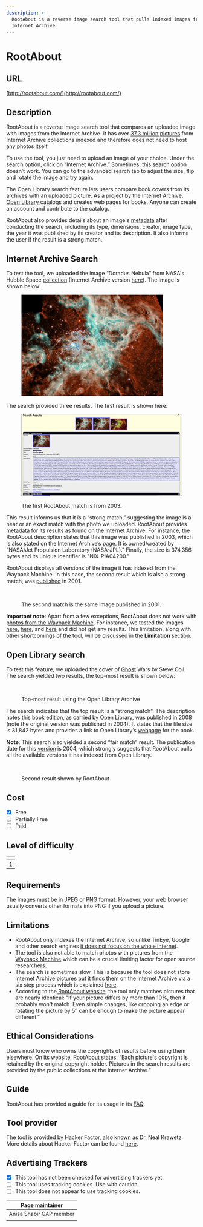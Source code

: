 ```yaml
---
description: >-
  RootAbout is a reverse image search tool that pulls indexed images from the
  Internet Archive.
---
```


# RootAbout

## URL

[http://rootabout.com/](http://rootabout.com/)

## Description

RootAbout is a reverse image search tool that compares an uploaded image with images from the Internet Archive. It has over [37.3 million pictures](https://rootabout.com/faq.php#What%20has%20RootAbout%20indexed) from Internet Archive collections indexed and therefore does not need to host any photos itself.&#x20;

To use the tool, you just need to upload an image of your choice. Under the search option, click on “Internet Archive.” Sometimes, this search option doesn’t work. You can go to the advanced search tab to adjust the size, flip and rotate the image and try again.

The Open Library search feature lets users compare book covers from its archives with an uploaded picture. As a project by the Internet Archive, [Open Library ](https://openlibrary.org/)catalogs and creates web pages for books. Anyone can create an account and contribute to the catalog.

RootAbout also provides details about an image's [metadata](https://rootabout.com/faq.php#What%20is%20RootAbout) after conducting the search, including its type, dimensions, creator, image type, the year it was published by its creator and its description. It also informs the user if the result is a strong match.

## Internet Archive Search

To test the tool, we uploaded the image “Doradus Nebula” from NASA's Hubble Space [collection](https://hubblesite.org/contents/media/images/2001/21/1080-Image.html) (Internet Archive version [here](https://archive.org/details/NIX-PIA04200)). The image is shown below:

<figure><img src=".gitbook/assets/root 5.jpg" alt="" width="375"><figcaption></figcaption></figure>

The search provided three results. The first result is shown here:&#x20;

<figure><img src=".gitbook/assets/Root About search result.png" alt=""><figcaption><p>The first RootAbout match is from 2003.</p></figcaption></figure>

This result informs us that it is a “strong match,” suggesting the image is a near or an exact match with the photo we uploaded. RootAbout provides metadata for its results as found on the Internet Archive. For instance, the RootAbout description states that this image was published in 2003, which is also stated on the Internet Archive’s [page](https://archive.org/details/NIX-PIA04200). It is owned/created by “NASA/Jet Propulsion Laboratory (NASA-JPL)." Finally, the size is 374,356 bytes and its unique identifier is "NIX-PIA04200."

RootAbout displays all versions of the image it has indexed from the Wayback Machine. In this case, the second result which is also a strong match, was [published](https://archive.org/details/PLAN-PIA04200) in 2001.

<figure><img src=".gitbook/assets/Screenshot 2025-01-19 at 6.25.42 PM.png" alt=""><figcaption><p>The second match is the same image published in 2001.</p></figcaption></figure>

**Important note**: Apart from a few exceptions, RootAbout does not work with [photos from the Wayback Machine](https://rootabout.com/faq.php#What%20has%20RootAbout%20indexed). For instance, we tested the images [here](https://archive.org/details/dr_future-map-of-the-world-10902000), [here](https://archive.org/details/speed-1970_20220823_1758), and [here](https://archive.org/details/contact_fingerlakes1_5381) and did not get any results. This limitation, along with other shortcomings of the tool, will be discussed in the **Limitation** section.

## **Open Library search**

To test this feature, we uploaded the cover of [Ghost](https://www.penguinrandomhouse.com/books/292947/ghost-wars-by-steve-coll/) Wars by Steve Coll. The search yielded two results, the top-most result is shown below:&#x20;

<figure><img src=".gitbook/assets/Screenshot 2025-01-19 at 4.34.53 PM.png" alt=""><figcaption><p>Top-most result using the Open Library Archive</p></figcaption></figure>

The search indicates that the top result is a “strong match". The description notes this book edition, as carried by Open Library, was published in 2008 (note the original version was published in 2004). It states that the file size is 31,842 bytes and provides a link to Open Library’s [webpage](https://openlibrary.org/books/OL24251547M/Ghost_Wars) for the book.&#x20;

**Note**: This search also yielded a second “fair match” result. The publication date for this [version](https://openlibrary.org/books/OL7361460M/Ghost_Wars) is 2004, which strongly suggests that RootAbout pulls all the available versions it has indexed from Open Library.&#x20;

<figure><img src=".gitbook/assets/Screenshot 2025-01-19 at 4.49.28 PM.png" alt=""><figcaption><p>Second result shown by RootAbout</p></figcaption></figure>

## Cost

* [x] Free
* [ ] Partially Free
* [ ] Paid

## Level of difficulty

<table><thead><tr><th data-type="rating" data-max="5"></th></tr></thead><tbody><tr><td>1</td></tr></tbody></table>

## Requirements

The images must be in[ JPEG or PNG](https://rootabout.com/faq.php#What%20can%20I%20upload) format.  However, your web browser usually converts other formats into PNG if you upload a picture.&#x20;

## Limitations

* RootAbout only indexes the Internet Archive; so unlike TinEye, Google and other search engines [it does not focus on the whole internet](https://rootabout.com/faq.php#Why%20doesnt%20my%20image%20match).&#x20;
* The tool is also not able to match photos with pictures from the [Wayback Machine](https://bellingcat.gitbook.io/toolkit/more/all-tools/internet-archive) which can be a crucial limiting factor for open source researchers.
* The search is sometimes slow. This is because the tool does not store Internet Archive pictures but it finds them on the Internet Archive via a six step process which is explained [here](https://rootabout.com/faq.php#Why%20is%20RootAbout%20sometimes%20slow).
* According to the[ RootAbout website](https://rootabout.com/faq.php#What%20kinds%20of%20pictures%20will%20match), the tool only matches pictures that are nearly identical: "If your picture differs by more than 10%, then it probably won't match. Even simple changes, like cropping an edge or rotating the picture by 5° can be enough to make the picture appear different."&#x20;

## Ethical Considerations

Users must know who owns the copyrights of results before using them elsewhere. On its [website](https://rootabout.com/faq.php), RootAbout states: “Each picture's copyright is retained by the original copyright holder. Pictures in the search results are provided by the public collections at the Internet Archive.”

## Guide

RootAbout has provided a guide for its usage in its [FAQ](https://rootabout.com/faq.php).

## Tool provider

The tool is provided by Hacker Factor, also known as Dr. Neal Krawetz. More details about Hacker Factor can be found [here](https://www.hackerfactor.com/about.php).

## Advertising Trackers

* [x] This tool has not been checked for advertising trackers yet.
* [ ] This tool uses tracking cookies. Use with caution.
* [ ] This tool does not appear to use tracking cookies.

| Page maintainer         |
| ----------------------- |
| Anisa Shabir GAP member |
|                         |
